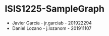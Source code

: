 # ISIS1225-SampleGraph

 - Javier García - jr.garciab - 201922294 
 - Daniel Lozano - j.lozanom - 201911107
